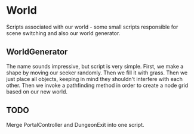 # World

Scripts associated with our world - some small scripts responsible for scene switching and also our world generator.

## WorldGenerator

The name sounds impressive, but script is very simple. First, we make a shape by moving our seeker randomly. Then we fill it with grass. Then we just place all objects, keeping in mind they shouldn't interfere with each other. Then we invoke a pathfinding method in order to create a node grid based on our new world.

## TODO

Merge PortalController and DungeonExit into one script.
